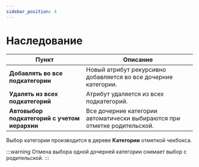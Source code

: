 ```yaml
---
sidebar_position: 4
---
```


# Наследование

| Пункт | Описание |
|-------|----------|
| **Добавлять во все подкатегории** | Новый атрибут рекурсивно добавляется во все дочерние категории. |
| **Удалять из всех подкатегорий** | Атрибут удаляется из всех подкатегорий. |
| **Автовыбор подкатегорий с учетом иерархии** | Все дочерние категории автоматически выбираются при отметке родительской. |

Выбор категории производится в дереве **Категории** отметкой чекбокса.

:::warning
Отмена выбора одной дочерней категории снимает выбор с родительской.
:::
